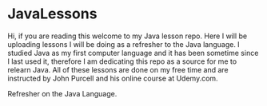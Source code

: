# JavaLessons
Hi, if you are reading this welcome to my Java lesson repo. Here I will be uploading lessons I will be doing as a refresher to the Java language. I studied Java as my first computer language and it has been sometime since I last used it, therefore I am dedicating this repo as a source for me to relearn Java. All of these lessons are done on my free time and are instructed by John Purcell and his online course at Udemy.com. 

Refresher on the Java Language.
